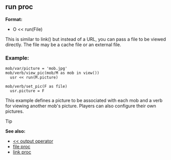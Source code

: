 ## run proc

**Format:**
+   O << run(File)

This is similar to link() but instead of a URL, you can pass a
file to be viewed directly. The file may be a cache file or an external
file.
### Example:

```dm
mob/var/picture = 'mob.jpg'
mob/verb/view_pic(mob/M as mob in view())
  usr << run(M.picture)

mob/verb/set_pic(F as file)
  usr.picture = F
```

This example defines a picture to be
associated with each mob and a verb for viewing another mob\'s picture.
Players can also configure their own pictures.

> [!TIP] 
> **See also:**
> +   [<< output operator](/ref/operator/%3c%3c/output.md) 
> +   [file proc](/ref/proc/file.md) 
> +   [link proc](/ref/proc/link.md) 